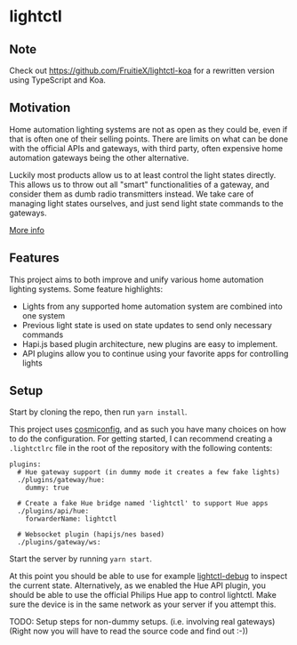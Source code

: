 # lightctl

## Note

Check out https://github.com/FruitieX/lightctl-koa for a rewritten version using TypeScript and Koa.

## Motivation

Home automation lighting systems are not as open as they could be, even if that
is often one of their selling points. There are limits on what can be done with
the official APIs and gateways, with third party, often expensive home
automation gateways being the other alternative.

Luckily most products allow us to at least control the light states directly.
This allows us to throw out all "smart" functionalities of a gateway, and
consider them as dumb radio transmitters instead. We take care of managing
light states ourselves, and just send light state commands to the gateways.

[More info](/docs/motivation.md)

## Features

This project aims to both improve and unify various home automation
lighting systems. Some feature highlights:

* Lights from any supported home automation system are combined into one system
* Previous light state is used on state updates to send only necessary commands
* Hapi.js based plugin architecture, new plugins are easy to implement.
* API plugins allow you to continue using your favorite apps for controlling lights

## Setup

Start by cloning the repo, then run `yarn install`.

This project uses [cosmiconfig](https://github.com/davidtheclark/cosmiconfig),
and as such you have many choices on how to do the configuration. For getting
started, I can recommend creating a `.lightctlrc` file in the root of
the repository with the following contents:

```
plugins:
  # Hue gateway support (in dummy mode it creates a few fake lights)
  ./plugins/gateway/hue:
    dummy: true

  # Create a fake Hue bridge named 'lightctl' to support Hue apps
  ./plugins/api/hue:
    forwarderName: lightctl

  # Websocket plugin (hapijs/nes based)
  ./plugins/gateway/ws:
```

Start the server by running `yarn start`.

At this point you should be able to use for example [lightctl-debug](https://github.com/FruitieX/lightctl-debug)
to inspect the current state. Alternatively, as we enabled the Hue API plugin,
you should be able to use the official Philips Hue app to control lightctl.
Make sure the device is in the same network as your server if you attempt this.

TODO: Setup steps for non-dummy setups. (i.e. involving real gateways)
(Right now you will have to read the source code and find out :-))
